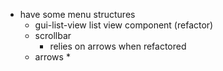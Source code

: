 * have some menu structures
    * gui-list-view
        list view component (refactor)
    * scrollbar 
        * relies on arrows when refactored
    * arrows
        * 
        